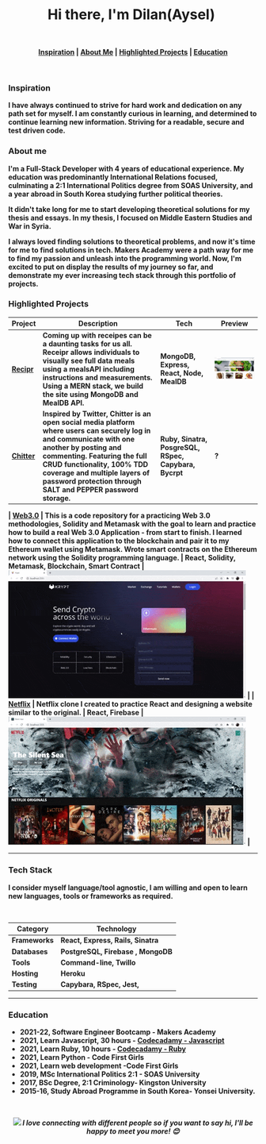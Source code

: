 <p>
  <h1 align="center"><b>Hi there, I'm Dilan(Aysel) <img src="https://docs.google.com/uc?export=download&id=166Ecq6uBl61U14OUlkHOHIBv2ArKoumJ" alt="" width="30"></h1>
</p>
<p align="center">
  
  <div align="center">

</br>

[Inspiration](#Inspiration) | [About Me](#About) | [Highlighted Projects](#Projects) | [Education](#Education)

 </div>

</br>

### <a name="Inspiration">Inspiration</a>

I have always continued to strive for hard work and dedication on any path set for myself. I am constantly curious in learning, and determined to continue learning new information. Striving for a readable, secure and test driven code. 

### <a name="About">About me</a>

I'm a Full-Stack Developer with 4 years of educational experience. My education was predominantly International Relations focused, culminating a 2:1 International Politics degree from SOAS University, and a year abroad in South Korea studying further political theories. 

It didn't take long for me to start developing theoretical solutions for my thesis and essays. In my thesis, I focused on Middle Eastern Studies and War in Syria. 

I always loved finding solutions to theoretical problems, and now it's time for me to find solutions in tech. Makers Academy were a path way for me to find my passion and unleash into the programming world. Now, I'm excited to put on display the results of my journey so far, and demonstrate my ever increasing tech stack through this portfolio of projects.

### <a name="Projects">Highlighted Projects</a>

| Project                                                                           | Description                                                                                                                                                                                                                                                                                                                                                         | Tech                                                                                                                      | Preview                                                                                                                           |
| --------------------------------------------------------------------------------- | ------------------------------------------------------------------------------------------------------------------------------------------------------------------------------------------------------------------------------------------------------------------------------------------------------------------------------------------------------------------- | ------------------------------------------------------------------------------------------------------------------------- | --------------------------------------------------------------------------------------------------------------------------------- |
| [Recipr](https://github.com/ayseldilan/Recipr)                                     | Coming up with receipes can be a daunting tasks for us all. Receipr allows individuals to visually see full data meals using a mealsAPI including instructions and measurements. Using a MERN stack, we build the site using MongoDB and MealDB API.    |  MongoDB, Express, React, Node, MealDB |  <img src="https://github.com/ayseldilan/public_resources/blob/main/gifs/Recipr/gifs/giphy.gif" width="auto" height="">          |
| [Chitter](https://github.com/ayseldilan/chitter-challenge)                         | Inspired by Twitter, Chitter is an open social media platform where users can securely log in and communicate with one another by posting and commenting. Featuring the full CRUD functionality, 100% TDD coverage and multiple layers of password protection through SALT and PEPPER password storage.                                                             | Ruby, Sinatra, PosgreSQL, RSpec, Capybara, Bycrpt                                                                         | ?         |

| [Web3.0](https://github.com/ayseldilan/web3.0) |  	This is a code repository for a practicing Web 3.0 methodologies, Solidity and Metamask with the goal to learn and practice how to build a real Web 3.0 Application - from start to finish. I learned how to connect this application to the blockchain and pair it to my Ethereum wallet using Metamask. Wrote smart contracts on the Ethereum network using the Solidity programming language.                                                                           | React, Solidity, Metamask, Blockchain, Smart Contract                                                          | <img src="https://github.com/ayseldilan/public_resources/blob/main/gifs/web3.0/giphy%20(1).gif" width="auto" height=""> |
| [Netflix](https://github.com/ayseldilan/netflix)                                     |  Netflix clone I created to practice React and designing a website similar to the original.    | React, Firebase | <img src="https://github.com/ayseldilan/public_resources/blob/main/gifs/Netflix/gifs/giphy.gif" width="auto" height="">        |

---


### <a name="Stack">Tech Stack</a>

I consider myself language/tool agnostic, I am willing and open to learn new languages, tools or frameworks as required.

<br />


| Category   | Technology                                     |
| ---------- | ---------------------------------------------- |
| Frameworks | React, Express, Rails, Sinatra                 |
| Databases  | PostgreSQL, Firebase  , MongoDB                |
| Tools      | Command-line, Twillo                           |
| Hosting    | Heroku                                         |
| Testing    | Capybara, RSpec, Jest,                         |

---


### <a name="Education">Education</a>

- 2021-22, Software Engineer Bootcamp - Makers Academy
- 2021, Learn Javascript, 30 hours - [Codecadamy - Javascript](https://www.codecademy.com/learn/introduction-to-javascript)
- 2021, Learn Ruby, 10 hours - [Codecadamy - Ruby](https://www.codecademy.com/learn/learn-ruby)
- 2021, Learn Python - Code First Girls
- 2021, Learn web development -Code First Girls
- 2019, MSc International Politics 2:1 - SOAS University
- 2017, BSc Degree, 2:1 Criminology- Kingston University
- 2015-16, Study Abroad Programme in South Korea- Yonsei University. 

<br />
<p align="center">
<img src="https://media.giphy.com/media/LnQjpWaON8nhr21vNW/giphy.gif" width="60"> <em><b>I love connecting with different people</b> so if you want to say <b>hi, I'll be happy to meet you more!</b> 😊</em>
</p>
<br />

<!-- BLOG-POST-LIST:END -->
